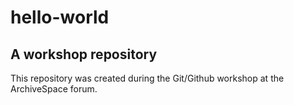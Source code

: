 # hello-world

## A workshop repository

This repository was created during the Git/Github workshop at the ArchiveSpace forum. 
